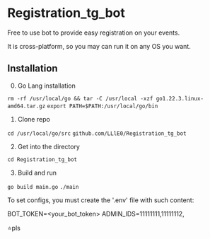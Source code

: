 # Registration_tg_bot

Free to use bot to provide easy registration on your events.

It is cross-platform, so you may can run it on any OS you want.

<!--Installation-->
## Installation

0. Go Lang installation
   
 ```rm -rf /usr/local/go && tar -C /usr/local -xzf go1.22.3.linux-amd64.tar.gz```
 ```export PATH=$PATH:/usr/local/go/bin```

1. Clone repo

```cd /usr/local/go/src```
```github.com/LLlE0/Registration_tg_bot```

2. Get into the directory

```cd Registration_tg_bot```

3. Build and run

```go build main.go```
```./main```

To set configs, you must create the '.env' file with such content:

BOT_TOKEN=<your_bot_token>
ADMIN_IDS=11111111,11111112,<etc>

⭐pls
